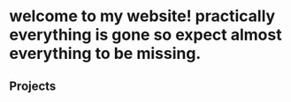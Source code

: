 # welcome to my website! practically everything is gone so expect almost everything to be missing.
## Projects
